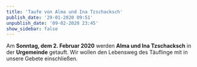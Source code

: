 ```yaml
---
title: 'Taufe von Alma und Ina Tzschacksch'
publish_date: '29-01-2020 09:51'
unpublish_date: '09-02-2020 23:45'
show_sidebar: false
---
```


Am **Sonntag, dem 2. Februar 2020** werden **Alma und Ina Tzschacksch** in der **Urgemeinde** getauft. Wir wollen den Lebensweg des Täuflinge mit in unsere Gebete einschließen.